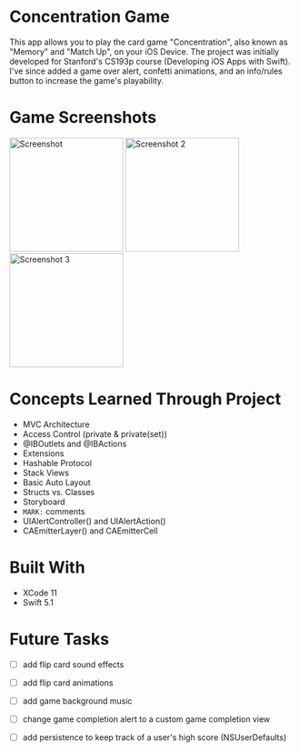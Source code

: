 # Concentration Game

This app allows you to play the card game "Concentration", also known as "Memory" and "Match Up", on your iOS Device. The project was initially developed for Stanford's CS193p course (Developing iOS Apps with Swift). I've since added a game over alert, confetti animations, and an info/rules button to increase the game's playability.

# Game Screenshots
<img src="https://user-images.githubusercontent.com/28976325/71538580-8dda0780-28fb-11ea-8d13-f3c7993991dd.jpeg"
	title="Screenshot" width="200" />
<img src="https://user-images.githubusercontent.com/28976325/71538646-751e2180-28fc-11ea-91ce-80893bf2743b.jpeg" title="Screenshot 2" width="200" />
<img src="https://user-images.githubusercontent.com/28976325/71538675-ffff1c00-28fc-11ea-8123-bceb0a1e6c36.jpeg"
	title="Screenshot 3" width="200" />

# Concepts Learned Through Project
- MVC Architecture
- Access Control (private & private(set))
- @IBOutlets and @IBActions
- Extensions
- Hashable Protocol
- Stack Views
- Basic Auto Layout
- Structs vs. Classes
- Storyboard
- `MARK:` comments
- UIAlertController() and UIAlertAction()
- CAEmitterLayer() and CAEmitterCell

# Built With
- XCode 11
- Swift 5.1

# Future Tasks
- [ ] add flip card sound effects
- [ ] add flip card animations
- [ ] add game background music
- [ ] change game completion alert to a custom game completion view
- [ ] add persistence to keep track of a user's high score (NSUserDefaults)

